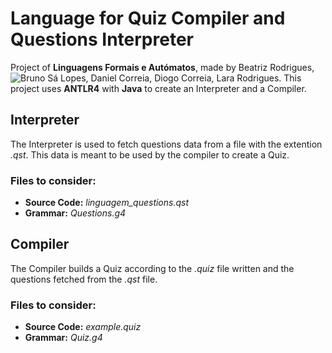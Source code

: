 # Language for Quiz Compiler and Questions Interpreter
Project of **Linguagens Formais e Autómatos**, made by Beatriz Rodrigues, ![Bruno Sá Lopes](https://github.com/Bruno-SLopes), Daniel Correia, Diogo Correia, Lara Rodrigues.
This project uses **ANTLR4** with **Java** to create an Interpreter and a Compiler.
## Interpreter
The Interpreter is used to fetch questions data from a file with the extention *.qst*. This data is meant to be used by the compiler to create a Quiz.
### Files to consider:
 - **Source Code:** *linguagem_questions.qst*
 - **Grammar:** *Questions.g4*
 
## Compiler
The Compiler builds a Quiz according to the *.quiz* file written and the questions fetched from the *.qst* file.
### Files to consider:
 - **Source Code:** *example.quiz*
 - **Grammar:** *Quiz.g4*
